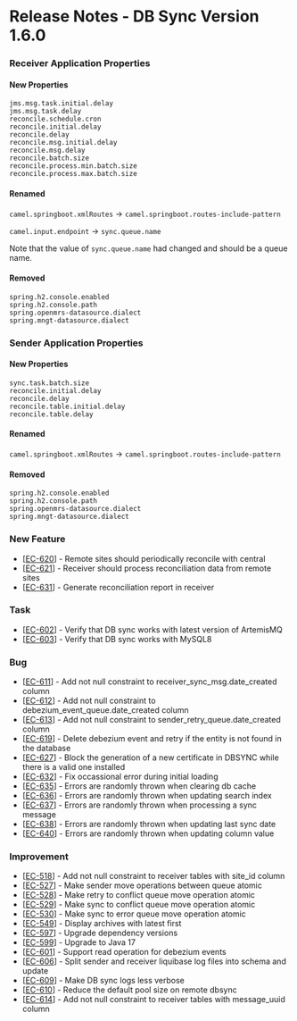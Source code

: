 # Release Notes - DB Sync Version 1.6.0

### Receiver Application Properties

#### New Properties
```
jms.msg.task.initial.delay
jms.msg.task.delay
reconcile.schedule.cron
reconcile.initial.delay
reconcile.delay
reconcile.msg.initial.delay
reconcile.msg.delay
reconcile.batch.size
reconcile.process.min.batch.size
reconcile.process.max.batch.size
```

#### Renamed
`camel.springboot.xmlRoutes` -> `camel.springboot.routes-include-pattern`

`camel.input.endpoint` -> `sync.queue.name`

Note that the value of `sync.queue.name` had changed and should be a queue name.

#### Removed
```
spring.h2.console.enabled
spring.h2.console.path
spring.openmrs-datasource.dialect
spring.mngt-datasource.dialect
```

### Sender Application Properties

#### New Properties
```
sync.task.batch.size
reconcile.initial.delay
reconcile.delay
reconcile.table.initial.delay
reconcile.table.delay
```

#### Renamed
`camel.springboot.xmlRoutes` -> `camel.springboot.routes-include-pattern`

#### Removed
```
spring.h2.console.enabled
spring.h2.console.path
spring.openmrs-datasource.dialect
spring.mngt-datasource.dialect
```

<h3>        New Feature
</h3>
<ul>
<li>[<a href='https://jira.fgh.org.mz/browse/EC-620'>EC-620</a>] -         Remote sites should periodically reconcile with central
</li>
<li>[<a href='https://jira.fgh.org.mz/browse/EC-621'>EC-621</a>] -         Receiver should process reconciliation data from remote sites
</li>
<li>[<a href='https://jira.fgh.org.mz/browse/EC-631'>EC-631</a>] -         Generate reconciliation report in receiver
</li>
</ul>

<h3>        Task
</h3>
<ul>
<li>[<a href='https://jira.fgh.org.mz/browse/EC-602'>EC-602</a>] -         Verify that DB sync works with latest version of ArtemisMQ
</li>
<li>[<a href='https://jira.fgh.org.mz/browse/EC-603'>EC-603</a>] -         Verify that DB sync works with MySQL8
</li>
</ul>

<h3>        Bug
</h3>
<ul>
<li>[<a href='https://jira.fgh.org.mz/browse/EC-611'>EC-611</a>] -         Add not null constraint to receiver_sync_msg.date_created column
</li>
<li>[<a href='https://jira.fgh.org.mz/browse/EC-612'>EC-612</a>] -         Add not null constraint to debezium_event_queue.date_created column
</li>
<li>[<a href='https://jira.fgh.org.mz/browse/EC-613'>EC-613</a>] -         Add not null constraint to sender_retry_queue.date_created column
</li>
<li>[<a href='https://jira.fgh.org.mz/browse/EC-619'>EC-619</a>] -         Delete debezium event and retry if the entity is not found in the database
</li>
<li>[<a href='https://jira.fgh.org.mz/browse/EC-627'>EC-627</a>] -         Block the generation of a new certificate in DBSYNC while there is a valid one installed
</li>
<li>[<a href='https://jira.fgh.org.mz/browse/EC-632'>EC-632</a>] -         Fix occassional error during initial loading
</li>
<li>[<a href='https://jira.fgh.org.mz/browse/EC-635'>EC-635</a>] -         Errors are randomly thrown when clearing db cache
</li>
<li>[<a href='https://jira.fgh.org.mz/browse/EC-636'>EC-636</a>] -         Errors are randomly thrown when updating search index
</li>
<li>[<a href='https://jira.fgh.org.mz/browse/EC-637'>EC-637</a>] -         Errors are randomly thrown when processing a sync message
</li>
<li>[<a href='https://jira.fgh.org.mz/browse/EC-638'>EC-638</a>] -         Errors are randomly thrown when updating  last sync date
</li>
<li>[<a href='https://jira.fgh.org.mz/browse/EC-640'>EC-640</a>] -         Errors are randomly thrown when updating column value
</li>
</ul>

<h3>        Improvement
</h3>
<ul>
<li>[<a href='https://jira.fgh.org.mz/browse/EC-518'>EC-518</a>] -         Add not null constraint to receiver tables with site_id column
</li>
<li>[<a href='https://jira.fgh.org.mz/browse/EC-527'>EC-527</a>] -         Make sender move operations between queue atomic
</li>
<li>[<a href='https://jira.fgh.org.mz/browse/EC-528'>EC-528</a>] -         Make retry to conflict queue move operation atomic
</li>
<li>[<a href='https://jira.fgh.org.mz/browse/EC-529'>EC-529</a>] -         Make sync to conflict queue move operation atomic
</li>
<li>[<a href='https://jira.fgh.org.mz/browse/EC-530'>EC-530</a>] -         Make sync to error queue move operation atomic
</li>
<li>[<a href='https://jira.fgh.org.mz/browse/EC-549'>EC-549</a>] -         Display archives with latest first
</li>
<li>[<a href='https://jira.fgh.org.mz/browse/EC-597'>EC-597</a>] -         Upgrade dependency versions
</li>
<li>[<a href='https://jira.fgh.org.mz/browse/EC-599'>EC-599</a>] -         Upgrade to Java 17
</li>
<li>[<a href='https://jira.fgh.org.mz/browse/EC-601'>EC-601</a>] -         Support read operation for debezium events
</li>
<li>[<a href='https://jira.fgh.org.mz/browse/EC-606'>EC-606</a>] -         Split sender and receiver liquibase log files into schema and update
</li>
<li>[<a href='https://jira.fgh.org.mz/browse/EC-609'>EC-609</a>] -         Make DB sync logs less verbose
</li>
<li>[<a href='https://jira.fgh.org.mz/browse/EC-610'>EC-610</a>] -         Reduce the default pool size on remote dbsync
</li>
<li>[<a href='https://jira.fgh.org.mz/browse/EC-614'>EC-614</a>] -         Add not null constraint to receiver tables with message_uuid column
</li>
</ul>
